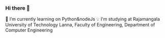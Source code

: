 ### Hi there 👋

🌱 I’m currently learning on  Python&nodeJs
💡 I'm studying at Rajamangala University of Technology Lanna, Faculty of Engineering, Department of Computer Engineering

<!--
**AphinanHongpong/AphinanHongpong** is a ✨ _special_ ✨ repository because its `README.md` (this file) appears on your GitHub profile.

Here are some ideas to get you started:

- 🔭 I’m currently working on ...
- 🌱 I’m currently learning ...
- 👯 I’m looking to collaborate on ...
- 🤔 I’m looking for help with ...
- 💬 Ask me about ...
- 📫 How to reach me: ...
- 😄 Pronouns: ...
- ⚡ Fun fact: ...
-->

